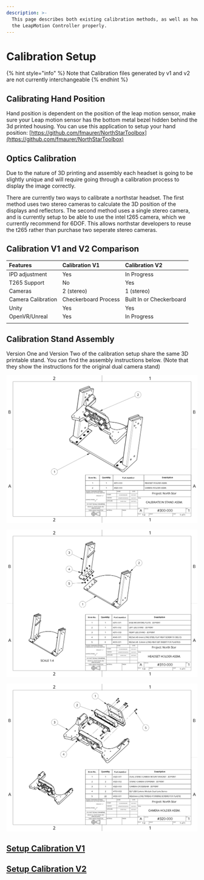 ```yaml
---
description: >-
  This page describes both existing calibration methods, as well as how to align
  the LeapMotion Controller properly.
---
```


# Calibration Setup

{% hint style="info" %}
Note that Calibration files generated by v1 and v2 are not currently interchangeable
{% endhint %}

## Calibrating Hand Position

Hand position is dependent on the position of the leap motion sensor, make sure your Leap motion sensor has the bottom metal bezel hidden behind the 3d printed housing. You can use this application to setup your hand position: [https://github.com/fmaurer/NorthStarToolbox](https://github.com/fmaurer/NorthStarToolbox)

## Optics Calibration

Due to the nature of 3D printing and assembly each headset is going to be slightly unique and will require going through a calibration process to display the image correctly.   
  
There are currently two ways to calibrate a northstar headset. The first method uses two stereo cameras to calculate the 3D position of the displays and reflectors. The second method uses a single stereo camera, and is currently setup to be able to use the intel t265 camera, which we currently recommend for 6DOF. This allows northstar developers to reuse the t265 rather than purchase two seperate stereo cameras. 

## Calibration V1 and V2 Comparison

| **Features** | **Calibration V1** | **Calibration V2** |
| :--- | :--- | :--- |
| IPD adjustment | Yes | In Progress |
| T265 Support | No | Yes |
| Cameras | 2 \(stereo\) | 1 \(stereo\) |
| Camera Calibration | Checkerboard Process | Built In or Checkerboard |
| Unity | Yes | Yes |
| OpenVR/Unreal | Yes | In Progress |
|  |  |  |

## Calibration Stand Assembly

Version One and Version Two of the calibration setup share the same 3D printable stand. You can find the assembly instructions below. \(Note that they show the instructions for the original dual camera stand\)

![](../../.gitbook/assets/image%20%281%29.png)

![](../../.gitbook/assets/image%20%282%29.png)

![Camera Holder Assembly for V1](../../.gitbook/assets/image%20%283%29.png)



## [Setup Calibration V1](calibration-guide.md)

## [Setup Calibration V2](calibration-v2-1.md)

